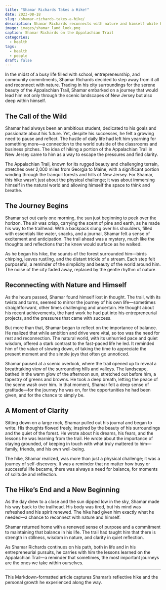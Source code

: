```yaml
---
title: "Shamar Richards Takes a Hike!"
date: 2023-08-18
slug: /shamar-richards-takes-a-hike/
description: Shamar Richards reconnects with nature and himself while hiking a part of the Appalachian Trail in New Jersey.
image: images/shamar_land_look.png
caption: Shamar Richards on the Appalachian Trail
categories:
  - health
tags:
  - health
  - people
draft: false
---
```


In the midst of a busy life filled with school, entrepreneurship, and community commitments, Shamar Richards decided to step away from it all and reconnect with nature. Trading in his city surroundings for the serene beauty of the Appalachian Trail, Shamar embarked on a journey that would lead him not only through the scenic landscapes of New Jersey but also deep within himself.

## The Call of the Wild

Shamar had always been an ambitious student, dedicated to his goals and passionate about his future. Yet, despite his successes, he felt a growing need to pause and reflect. The hustle of daily life had left him yearning for something more—a connection to the world outside of the classrooms and business pitches. The idea of hiking a portion of the Appalachian Trail in New Jersey came to him as a way to escape the pressures and find clarity.

The Appalachian Trail, known for its rugged beauty and challenging terrain, stretches over 2,000 miles from Georgia to Maine, with a significant portion winding through the tranquil forests and hills of New Jersey. For Shamar, this hike wasn’t just about the physical challenge; it was about immersing himself in the natural world and allowing himself the space to think and breathe.

## The Journey Begins

Shamar set out early one morning, the sun just beginning to peek over the horizon. The air was crisp, carrying the scent of pine and earth, as he made his way to the trailhead. With a backpack slung over his shoulders, filled with essentials like water, snacks, and a journal, Shamar felt a sense of excitement and anticipation. The trail ahead was a mystery, much like the thoughts and reflections that he knew would surface as he walked.

As he began his hike, the sounds of the forest surrounded him—birds chirping, leaves rustling, and the distant trickle of a stream. Each step felt purposeful, a reminder of the simplicity and beauty of the world around him. The noise of the city faded away, replaced by the gentle rhythm of nature.

## Reconnecting with Nature and Himself

As the hours passed, Shamar found himself lost in thought. The trail, with its twists and turns, seemed to mirror the journey of his own life—sometimes straightforward, other times challenging and uncertain. He thought about his recent achievements, the hard work he had put into his entrepreneurial projects, and the pressures that came with success.

But more than that, Shamar began to reflect on the importance of balance. He realized that while ambition and drive were vital, so too was the need for rest and reconnection. The natural world, with its unhurried pace and quiet wisdom, offered a stark contrast to the fast-paced life he led. It reminded him of the value of slowing down, of taking the time to appreciate the present moment and the simple joys that often go unnoticed.

Shamar paused at a scenic overlook, where the trail opened up to reveal a breathtaking view of the surrounding hills and valleys. The landscape, bathed in the warm glow of the afternoon sun, stretched out before him, a tapestry of greens and browns. He took a deep breath, letting the peace of the scene wash over him. In that moment, Shamar felt a deep sense of gratitude—for the journey he was on, for the opportunities he had been given, and for the chance to simply be.

## A Moment of Clarity

Sitting down on a large rock, Shamar pulled out his journal and began to write. His thoughts flowed freely, inspired by the beauty of his surroundings and the quiet of the forest. He wrote about his dreams, his fears, and the lessons he was learning from the trail. He wrote about the importance of staying grounded, of keeping in touch with what truly mattered to him—family, friends, and his own well-being.

The hike, Shamar realized, was more than just a physical challenge; it was a journey of self-discovery. It was a reminder that no matter how busy or successful life became, there was always a need for balance, for moments of solitude and reflection.

## The Hike’s End and a New Beginning

As the day drew to a close and the sun dipped low in the sky, Shamar made his way back to the trailhead. His body was tired, but his mind was refreshed and his spirit renewed. The hike had given him exactly what he needed—a chance to reconnect with nature and himself.

Shamar returned home with a renewed sense of purpose and a commitment to maintaining that balance in his life. The trail had taught him that there is strength in stillness, wisdom in nature, and clarity in quiet reflection.

As Shamar Richards continues on his path, both in life and in his entrepreneurial pursuits, he carries with him the lessons learned on the Appalachian Trail—a reminder that sometimes, the most important journeys are the ones we take within ourselves.

---

This Markdown-formatted article captures Shamar’s reflective hike and the personal growth he experienced along the way.
